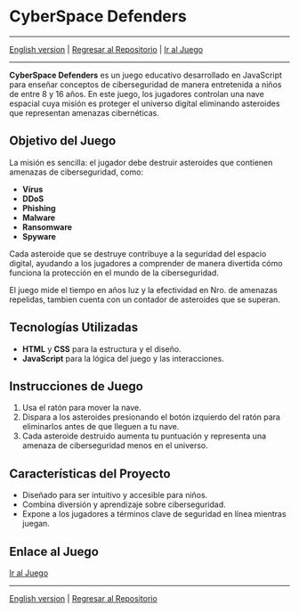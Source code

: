 
# CyberSpace Defenders

---
[English version](README.md) | [Regresar al Repositorio](../../../README.md) | [Ir al Juego](./Container/index.html)

---

**CyberSpace Defenders** es un juego educativo desarrollado en JavaScript para enseñar conceptos de ciberseguridad de manera entretenida a niños de entre 8 y 16 años. En este juego, los jugadores controlan una nave espacial cuya misión es proteger el universo digital eliminando asteroides que representan amenazas cibernéticas.

## Objetivo del Juego

La misión es sencilla: el jugador debe destruir asteroides que contienen amenazas de ciberseguridad, como:
- **Vírus**
- **DDoS**
- **Phishing** 
- **Malware**
- **Ransomware**
- **Spyware**

Cada asteroide que se destruye contribuye a la seguridad del espacio digital, ayudando a los jugadores a comprender de manera divertida cómo funciona la protección en el mundo de la ciberseguridad.

El juego mide el tiempo en años luz y la efectividad en Nro. de amenazas repelidas, tambien cuenta con un contador de asteroides que se superan.

## Tecnologías Utilizadas

- **HTML** y **CSS** para la estructura y el diseño.
- **JavaScript** para la lógica del juego y las interacciones.

## Instrucciones de Juego

1. Usa el ratón para mover la nave.
2. Dispara a los asteroides presionando el botón izquierdo del ratón para eliminarlos antes de que lleguen a tu nave.
3. Cada asteroide destruido aumenta tu puntuación y representa una amenaza de ciberseguridad menos en el universo.

## Características del Proyecto

- Diseñado para ser intuitivo y accesible para niños.
- Combina diversión y aprendizaje sobre ciberseguridad.
- Expone a los jugadores a términos clave de seguridad en línea mientras juegan.

## Enlace al Juego

[Ir al Juego](./Container/index.html)

---

[English version](README.md) | [Regresar al Repositorio](../../../README.md)
